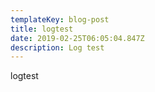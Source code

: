 ```yaml
---
templateKey: blog-post
title: logtest
date: 2019-02-25T06:05:04.847Z
description: Log test
---
```

logtest
